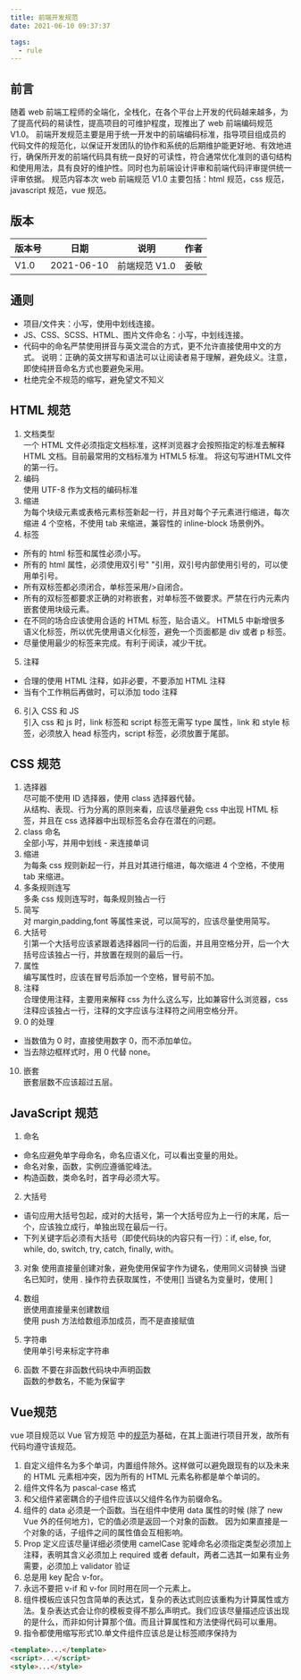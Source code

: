 ```yaml
---
title: 前端开发规范
date: 2021-06-10 09:37:37

tags:
  - rule
---
```


## 前言

随着 web 前端工程师的全端化，全栈化，在各个平台上开发的代码越来越多，为了提高代码的易读性，提高项目的可维护程度，现推出了 web 前端编码规范 V1.0。
前端开发规范主要是用于统一开发中的前端编码标准，指导项目组成员的代码文件的规范化，以保证开发团队的协作和系统的后期维护能更好地、有效地进行，确保所开发的前端代码具有统一良好的可读性，符合通常优化准则的语句结构和使用用法，具有良好的维护性。同时也为前端设计评审和前端代码评审提供统一评审依据。
规范内容本次 web 前端规范 V1.0 主要包括：html 规范，css 规范，javascript 规范，vue 规范。

## 版本

| 版本号 | 日期       | 说明          | 作者 |
| ------ | ---------- | ------------- | ---- |
| V1.0   | 2021-06-10 | 前端规范 V1.0 | 姜敏 |

## 通则

- 项目/文件夹：小写，使用中划线连接。
- JS、CSS、SCSS、HTML、图片文件命名：小写，中划线连接。
- 代码中的命名严禁使用拼音与英文混合的方式，更不允许直接使用中文的方式。 说明：正确的英文拼写和语法可以让阅读者易于理解，避免歧义。注意，即使纯拼音命名方式也要避免采用。
- 杜绝完全不规范的缩写，避免望文不知义

## HTML 规范

1. 文档类型  
   一个 HTML 文件必须指定文档标准，这样浏览器才会按照指定的标准去解释 HTML 文档。目前最常用的文档标准为 HTML5 标准。
   <!DOCTYPE html> 将这句写进HTML文件的第一行。
2. 编码  
   使用 UTF-8 作为文档的编码标准 <meta charset="utf-8">
3. 缩进  
   为每个块级元素或表格元素标签新起一行，并且对每个子元素进行缩进，每次缩进 4 个空格，不使用 tab 来缩进，兼容性的 inline-block 场景例外。
4. 标签

- 所有的 html 标签和属性必须小写。
- 所有的 html 属性，必须使用双引号" "引用，双引号内部使用引号的，可以使用单引号。
- 所有双标签都必须闭合，单标签采用/>自闭合。
- 所有的双标签都要求正确的对称嵌套，对单标签不做要求。严禁在行内元素内嵌套使用块级元素。
- 在不同的场合应该使用合适的 HTML 标签，贴合语义。 HTML5 中新增很多语义化标签，所以优先使用语义化标签，避免一个页面都是 div 或者 p 标签。
- 尽量使用最少的标签来完成。有利于阅读，减少干扰。

5.  注释

- 合理的使用 HTML 注释，如非必要，不要添加 HTML 注释 <!-- 注释内容，前后预留一个空白 -->
- 当有个工作稍后再做时，可以添加 todo 注释 <!-- TODO，添加一个功能 -->

6.  引入 CSS 和 JS  
    引入 css 和 js 时，link 标签和 script 标签无需写 type 属性，link 和 style 标签，必须放入 head 标签内，script 标签，必须放置于尾部。

## CSS 规范

1. 选择器  
   尽可能不使用 ID 选择器，使用 class 选择器代替。  
   从结构、表现、行为分离的原则来看，应该尽量避免 css 中出现 HTML 标签，并且在 css 选择器中出现标签名会存在潜在的问题。
2. class 命名  
   全部小写，并用中划线 - 来连接单词
3. 缩进  
   为每条 css 规则新起一行，并且对其进行缩进，每次缩进 4 个空格，不使用 tab 来缩进。
4. 多条规则连写  
   多条 css 规则连写时，每条规则独占一行
5. 简写  
   对 margin,padding,font 等属性来说，可以简写的，应该尽量使用简写。
6. 大括号  
   引第一个大括号应该紧跟着选择器同一行的后面，并且用空格分开，后一个大括号应该独占一行，并放置在规则的最后一行。
7. 属性  
   编写属性时，应该在冒号后添加一个空格，冒号前不加。
8. 注释  
   合理使用注释，主要用来解释 css 为什么这么写，比如兼容什么浏览器，css 注释应该独占一行，注释的文字应该与注释符之间用空格分开。
9. 0 的处理

- 当数值为 0 时，直接使用数字 0，而不添加单位。
- 当去除边框样式时，用 0 代替 none。

10. 嵌套  
    嵌套层数不应该超过五层。

## JavaScript 规范

1. 命名

- 命名应避免单字母命名，命名应语义化，可以看出变量的用处。
- 命名对象，函数，实例应遵循驼峰法。
- 构造函数，类命名时，首字母必须大写。

2. 大括号

- 语句应用大括号包起，成对的大括号，第一个大括号应为上一行的末尾，后一个，应该独立成行，单独出现在最后一行。
- 下列关键字后必须有大括号（即使代码块的内容只有一行）：if, else, for, while, do, switch, try, catch, finally, with。

3. 对象
   使用直接量创建对象，避免使用保留字作为键名，使用同义词替换
   当键名已知时，使用 . 操作符去获取属性，不使用[]
   当键名为变量时，使用[ ]
4. 数组  
   嵌使用直接量来创建数组  
   使用 push 方法给数组添加成员，而不是直接赋值

5. 字符串  
   使用单引号来标定字符串
6. 函数
   不要在非函数代码块中声明函数  
   函数的参数名，不能为保留字

## Vue规范
vue 项目规范以 Vue 官方规范 中的[规范](https://cn.vuejs.org/v2/style-guide/#%E8%A7%84%E5%88%99%E5%BD%92%E7%B1%BB)为基础，在其上面进行项目开发，故所有代码均遵守该规范。
1. 自定义组件名为多个单词，内置组件除外。这样做可以避免跟现有的以及未来的 HTML 元素相冲突，因为所有的 HTML 元素名称都是单个单词的。
2. 组件文件名为 pascal-case 格式
3. 和父组件紧密耦合的子组件应该以父组件名作为前缀命名。
4. 组件的 data 必须是一个函数。当在组件中使用 data 属性的时候 (除了 new Vue 外的任何地方)，它的值必须是返回一个对象的函数。 因为如果直接是一个对象的话，子组件之间的属性值会互相影响。
5. Prop 定义应该尽量详细必须使用 camelCase 驼峰命名必须指定类型必须加上注释，表明其含义必须加上 required 或者 default，两者二选其一如果有业务需要，必须加上 validator 验证
6. 总是用 key 配合 v-for。
7. 永远不要把 v-if 和 v-for 同时用在同一个元素上。
8. 组件模板应该只包含简单的表达式，复杂的表达式则应该重构为计算属性或方法。复杂表达式会让你的模板变得不那么声明式。我们应该尽量描述应该出现的是什么，而非如何计算那个值。而且计算属性和方法使得代码可以重用。
9. 指令都使用缩写形式10.单文件组件应该总是让标签顺序保持为 
```html
<template>...</template>
<script>...</script>
<style>...</style>
```

